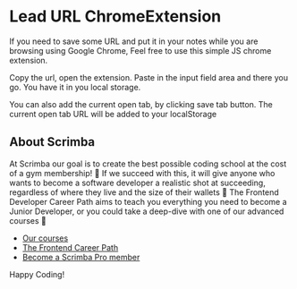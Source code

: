 # Lead URL ChromeExtension


If you need to save some URL and put it in your notes while you are browsing using Google Chrome,
Feel free to use this simple JS chrome extension.

Copy the url, open the extension. 
Paste in the input field area and there you go.
You have it in you local storage.

You can also add the current open tab, by clicking save tab button.
The current open tab URL will be added to your localStorage
## About Scrimba

At Scrimba our goal is to create the best possible coding school at the cost of a gym membership! 💜
If we succeed with this, it will give anyone who wants to become a software developer a realistic shot at succeeding, regardless of where they live and the size of their wallets 🎉
The Frontend Developer Career Path aims to teach you everything you need to become a Junior Developer, or you could take a deep-dive with one of our advanced courses 🚀

- [Our courses](https://scrimba.com/allcourses)
- [The Frontend Career Path](https://scrimba.com/learn/frontend)
- [Become a Scrimba Pro member](https://scrimba.com/pricing)

Happy Coding!
